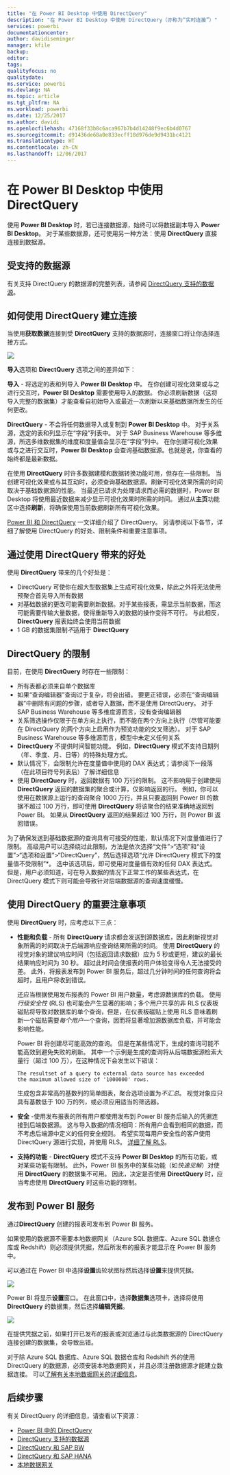 ```yaml
---
title: "在 Power BI Desktop 中使用 DirectQuery"
description: "在 Power BI Desktop 中使用 DirectQuery（亦称为“实时连接”）"
services: powerbi
documentationcenter: 
author: davidiseminger
manager: kfile
backup: 
editor: 
tags: 
qualityfocus: no
qualitydate: 
ms.service: powerbi
ms.devlang: NA
ms.topic: article
ms.tgt_pltfrm: NA
ms.workload: powerbi
ms.date: 12/25/2017
ms.author: davidi
ms.openlocfilehash: 47168f33b8c6aca967b7b4d14248f9ec6b4d0767
ms.sourcegitcommit: d91436de68a0e833ecff18d976de9d9431bc4121
ms.translationtype: HT
ms.contentlocale: zh-CN
ms.lasthandoff: 12/06/2017
---
```

# <a name="use-directquery-in-power-bi-desktop"></a>在 Power BI Desktop 中使用 DirectQuery
使用 **Power BI Desktop** 时，若已连接数据源，始终可以将数据副本导入 **Power BI Desktop**。 对于某些数据源，还可使用另一种方法︰使用 **DirectQuery** 直接连接到数据源。

## <a name="supported-data-sources"></a>受支持的数据源
有关支持 DirectQuery 的数据源的完整列表，请参阅 [DirectQuery 支持的数据源](desktop-directquery-data-sources.md)。

## <a name="how-to-connect-using-directquery"></a>如何使用 DirectQuery 建立连接
当使用**获取数据**连接到受 **DirectQuery** 支持的数据源时，连接窗口将让你选择连接方式。  

![](media/desktop-use-directquery/directquery_2a.png)

**导入**选项和 **DirectQuery** 选项之间的差异如下︰

**导入** - 将选定的表和列导入 **Power BI Desktop** 中。 在你创建可视化效果或与之进行交互时，**Power BI Desktop** 需要使用导入的数据。 你必须刷新数据（这将导入完整的数据集）才能查看自初始导入或最近一次刷新以来基础数据所发生的任何更改。

**DirectQuery** - 不会将任何数据导入或复制到 **Power BI Desktop** 中。 对于关系源，选定的表和列显示在“字段”列表中。 对于 SAP Business Warehouse 等多维源，所选多维数据集的维度和度量值会显示在“字段”列中。 在你创建可视化效果或与之进行交互时，**Power BI Desktop** 会查询基础数据源。也就是说，你查看的始终都是最新数据。

在使用 **DirectQuery** 时许多数据建模和数据转换功能可用，但存在一些限制。 当创建可视化效果或与其互动时，必须查询基础数据源。刷新可视化效果所需的时间取决于基础数据源的性能。 当最近已请求为处理请求而必需的数据时，Power BI Desktop 将使用最近数据来减少显示可视化效果时所需的时间。 通过从**主页**功能区中选择**刷新**，将确保使用当前数据刷新所有可视化效果。

[Power BI 和 DirectQuery](desktop-directquery-about.md) 一文详细介绍了 DirectQuery。 另请参阅以下各节，详细了解使用 DirectQuery 的好处、限制条件和重要注意事项。

## <a name="benefits-of-using-directquery"></a>通过使用 DirectQuery 带来的好处
使用 **DirectQuery** 带来的几个好处是：

* DirectQuery 可使你在超大型数据集上生成可视化效果，除此之外将无法使用预聚合首先导入所有数据
* 对基础数据的更改可能需要刷新数据。对于某些报表，需显示当前数据，而这可能需要传输大量数据，使得重新导入的数据的操作变得不可行。 与此相反，**DirectQuery** 报表始终会使用当前数据
* 1 GB 的数据集限制*不*适用于 **DirectQuery**

## <a name="limitations-of-directquery"></a>DirectQuery 的限制
目前，在使用 **DirectQuery** 时存在一些限制：

* 所有表都必须来自单个数据库
* 如果“查询编辑器”查询过于复杂，将会出错。 要更正错误，必须在“查询编辑器”中删除有问题的步骤，或者导入数据，而不是使用 DirectQuery。 对于 SAP Business Warehouse 等多维度源而言，没有查询编辑器
* 关系筛选操作仅限于在单方向上执行，而不能在两个方向上执行（尽管可能要在 DirectQuery 的两个方向上启用作为预览功能的交叉筛选）。 对于 SAP Business Warehouse 等多维源而言，模型中未定义任何关系
* **DirectQuery** 不提供时间智能功能。 例如，**DirectQuery** 模式不支持日期列（年、季度、月、日等）的特殊处理方式。
* 默认情况下，会限制允许在度量值中使用的 DAX 表达式；请参阅下一段落（在此项目符号列表后）了解详细信息
* 使用 **DirectQuery** 时，返回数据有 100 万行的限制。 这不影响用于创建使用 **DirectQuery** 返回的数据集的聚合或计算，仅影响返回的行。 例如，你可以使用在数据源上运行的查询聚合 1000 万行，并且只要返回到 Power BI 的数据不超过 100 万行，即可使用 **DirectQuery** 将该聚合的结果准确地返回到 Power BI。 如果从 **DirectQuery** 返回的结果超过 100 万行，则 Power BI 返回错误。

为了确保发送到基础数据源的查询具有可接受的性能，默认情况下对度量值进行了限制。 高级用户可以选择绕过此限制，方法是依次选择“文件”>“选项”和“设置”>“选项和设置”>“DirectQuery”，然后选择选项“允许 DirectQuery 模式下的度量值不受限制”*。 选中该选项后，即可使用对度量值有效的任何 DAX 表达式。 但是，用户必须知道，可在导入数据的情况下正常工作的某些表达式，在 DirectQuery 模式下则可能会导致针对后端数据源的查询速度缓慢。

## <a name="important-considerations-when-using-directquery"></a>使用 DirectQuery 的重要注意事项
使用 **DirectQuery** 时，应考虑以下三点：

* **性能和负载** - 所有 **DirectQuery** 请求都会发送到源数据库，因此刷新视觉对象所需的时间取决于后端源响应查询结果所需的时间。 使用 **DirectQuery** 的视觉对象的建议响应时间（包括返回请求数据）应为 5 秒或更短，建议的最长结果响应时间为 30 秒。 超过此时间会使报表的用户体验变得令人无法接受的差。 此外，将报表发布到 Power BI 服务后，超过几分钟时间的任何查询将会超时，且用户将收到错误。
  
  还应当根据使用发布报表的 Power BI 用户数量，考虑源数据库的负载。 使用*行级安全性* (RLS) 也可能会产生显著的影响；多个用户共享的非 RLS 仪表板磁贴将导致对数据库的单个查询，但是，在仪表板磁贴上使用 RLS 意味着刷新一个磁贴需要*每个用户*一个查询，因而将显著增加源数据库负载，并可能会影响性能。
  
  Power BI 将创建尽可能高效的查询。 但是在某些情况下，生成的查询可能不能高效到避免失败的刷新。 其中一个示例是生成的查询将从后端数据源检索大量行（超过 100 万），在这种情况下会发生以下错误：
  
      The resultset of a query to external data source has exceeded
      the maximum allowed size of '1000000' rows.
  
  生成包含非常高的基数列的简单图表，聚合选项设置为*不汇总*。 视觉对象应只具有基数低于 100 万的列，或必须应用适当的筛选器。
* **安全** -使用发布报表的所有用户都使用发布到 Power BI 服务后输入的凭据连接到后端数据源。 这与导入数据的情况相同：所有用户会看到相同的数据，而不考虑后端源中定义的任何安全规则。 希望实现每用户安全性的客户使用 DirectQuery 源进行实现，并使用 RLS。 [详细了解 RLS](service-admin-rls.md)。
* **支持的功能** - **DirectQuery** 模式不支持 **Power BI Desktop** 的所有功能，或对某些功能有限制。 此外，Power BI 服务中的某些功能（如*快速见解*）对使用 **DirectQuery** 的数据集不可用。 因此，决定是否使用 **DirectQuery** 时，应当考虑使用 **DirectQuery** 时这些功能的限制。   

## <a name="publish-to-the-power-bi-service"></a>发布到 Power BI 服务
通过**DirectQuery** 创建的报表可发布到 Power BI 服务。

如果使用的数据源不需要本地数据网关（Azure SQL 数据库、Azure SQL 数据仓库或 Redshift）则必须提供凭据，然后所发布的报表才能显示在 Power BI 服务中。

可以通过在 Power BI 中选择**设置**齿轮状图标然后选择**设置**来提供凭据。

![](media/desktop-use-directquery/directquery_3.png)

Power BI 将显示**设置**窗口。 在此窗口中，选择**数据集**选项卡，选择将使用 **DirectQuery** 的数据集，然后选择**编辑凭据**。

![](media/desktop-use-directquery/directquery_4.png)

在提供凭据之前，如果打开已发布的报表或浏览通过与此类数据源的 DirectQuery 连接创建的数据集，会导致出错。

对于除 Azure SQL 数据库、Azure SQL 数据仓库和 Redshift 外的使用 DirectQuery 的数据源，必须安装本地数据网关，并且必须注册数据源才能建立数据连接。 可以[了解有关本地数据网关的详细信息](http://go.microsoft.com/fwlink/p/?LinkID=627094)。

## <a name="next-steps"></a>后续步骤
有关 DirectQuery 的详细信息，请查看以下资源：

* [Power BI 中的 DirectQuery](desktop-directquery-about.md)
* [DirectQuery 支持的数据源](desktop-directquery-data-sources.md)
* [DirectQuery 和 SAP BW](desktop-directquery-sap-bw.md)
* [DirectQuery 和 SAP HANA](desktop-directquery-sap-hana.md)
* [本地数据网关](service-gateway-onprem.md)

